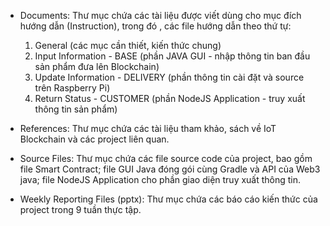 - Documents: Thư mục chứa các tài liệu được viết dùng cho mục đích hướng dẫn (Instruction), trong đó
, các file hướng dẫn theo thứ tự:
	1. General (các mục cần thiết, kiến thức chung)
	2. Input Information - BASE (phần JAVA GUI - nhập thông tin ban đầu sản phẩm đưa lên Blockchain)
	3. Update Information - DELIVERY (phần thông tin cài đặt và source trên Raspberry Pi)
	4. Return Status - CUSTOMER (phần NodeJS Application - truy xuất thông tin sản phẩm)

- References: Thư mục chứa các tài liệu tham khảo, sách về IoT Blockchain và các project liên quan.

- Source Files: Thư mục chứa các file source code của project, bao gồm file Smart Contract; file GUI Java
đóng gói cùng Gradle và API của Web3 java; file NodeJS Application cho phần giao diện truy xuất thông tin.

- Weekly Reporting Files (pptx): Thư mục chứa các báo cáo kiến thức của project trong 9 tuần thực tập.